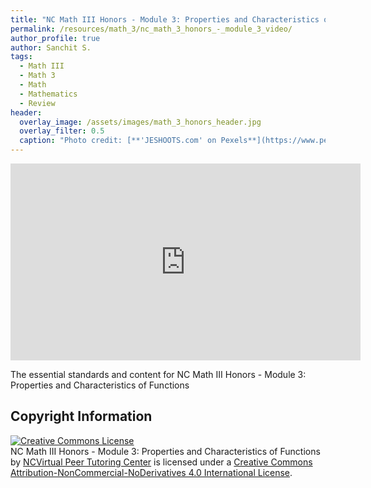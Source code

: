 ```yaml
---
title: "NC Math III Honors - Module 3: Properties and Characteristics of Functions"
permalink: /resources/math_3/nc_math_3_honors_-_module_3_video/
author_profile: true
author: Sanchit S.
tags:
  - Math III
  - Math 3
  - Math
  - Mathematics
  - Review
header:
  overlay_image: /assets/images/math_3_honors_header.jpg 
  overlay_filter: 0.5
  caption: "Photo credit: [**'JESHOOTS.com' on Pexels**](https://www.pexels.com/photo/person-holding-a-chalk-in-front-of-the-chalk-board-714699/)"
---
```

<iframe width="560" height="315" src="https://ncvps.yuja.com/V/Video?v=2390659&node=8590475&a=1738257439&preload=false" frameborder="0" webkitallowfullscreen mozallowfullscreen allowfullscreen></iframe>

The essential standards and content for NC Math III Honors - Module 3: Properties and Characteristics of Functions

## Copyright Information
<a rel="license" href="http://creativecommons.org/licenses/by-nc-nd/4.0/"><img alt="Creative Commons License" style="border-width:0" src="https://i.creativecommons.org/l/by-nc-nd/4.0/88x31.png" /></a><br /><span xmlns:dct="http://purl.org/dc/terms/" href="http://purl.org/dc/dcmitype/MovingImage" property="dct:title" rel="dct:type"> NC Math III Honors - Module 3: Properties and Characteristics of Functions</span> by <a xmlns:cc="http://creativecommons.org/ns#" href="https://ptcresources.github.io/resources/math_3/nc_math_3_honors_-_module_3_video/" property="cc:attributionName" rel="cc:attributionURL">NCVirtual Peer Tutoring Center</a> is licensed under a <a rel="license" href="http://creativecommons.org/licenses/by-nc-nd/4.0/">Creative Commons Attribution-NonCommercial-NoDerivatives 4.0 International License</a>.